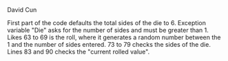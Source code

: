 
David Cun

First part of the code defaults the total sides of the die to 6.
Exception variable "Die" asks for the number of sides and must be greater than 1. 
Likes 63 to 69 is the roll, where it generates a random number between the 1 and the number of sides entered. 
73 to 79 checks the sides of the die. Lines 83 and 90 checks the "current rolled value".
